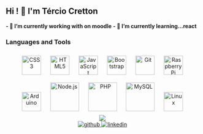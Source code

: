 
## Hi ! 👋 I'm Tércio Cretton
**- 🔭 I’m currently working with on moodle**
**- 🌱 I’m currently learning...react**

### Languages and Tools  
<div align="center">  
  <img style="margin: 10px" src="https://profilinator.rishav.dev/skills-assets/css3-original-wordmark.svg" alt="CSS3" height="50" />  
  <img style="margin: 10px" src="https://profilinator.rishav.dev/skills-assets/html5-original-wordmark.svg" alt="HTML5" height="50" />  
  <img style="margin: 10px" src="https://profilinator.rishav.dev/skills-assets/javascript-original.svg" alt="JavaScript" height="50" />
  <img style="margin: 10px" src="https://profilinator.rishav.dev/skills-assets/bootstrap-plain.svg" alt="Bootstrap" height="50" />
  <img style="margin: 10px" src="https://profilinator.rishav.dev/skills-assets/git-scm-icon.svg" alt="Git" height="50" />
  <img style="margin: 10px" src="https://profilinator.rishav.dev/skills-assets/raspberrypi.png" alt="Raspberry Pi" height="50" /> 
  <img style="margin: 10px" src="https://profilinator.rishav.dev/skills-assets/arduino.png" alt="Arduino" height="50" /> 
  <img style="margin: 10px" src="https://profilinator.rishav.dev/skills-assets/nodejs-original-wordmark.svg" alt="Node.js" height="75" />
  <img style="margin: 10px" src="https://profilinator.rishav.dev/skills-assets/php-original.svg" alt="PHP" height="75" />  
  <img style="margin: 10px" src="https://profilinator.rishav.dev/skills-assets/mysql-original-wordmark.svg" alt="MySQL" height="75" />  
  <img style="margin: 10px" src="https://profilinator.rishav.dev/skills-assets/linux-original.svg" alt="Linux" height="50" /> 
</div>  

 
<div align="center"><img src="https://github-readme-stats.vercel.app/api?username=tcretton&show_icons=true&count_private=true&hide_border=true" align="center" /></div>  
<div align="center">
<a href="https://github.com/tcretton" target="_blank">
<img src=https://img.shields.io/badge/github-%2324292e.svg?&style=for-the-badge&logo=github&logoColor=white alt=github style="margin-bottom: 5px;" />
</a>
<a href="https://linkedin.com/in/tercio-cretton" target="_blank">
<img src=https://img.shields.io/badge/linkedin-%231E77B5.svg?&style=for-the-badge&logo=linkedin&logoColor=white alt=linkedin style="margin-bottom: 5px;" />
</a>  
</div>   

<!--
**tcretton/tcretton** is a ✨ _special_ ✨ repository because its `README.md` (this file) appears on your GitHub profile.
Here are some ideas to get you started:

- 🔭 I’m currently working on ...
- 🌱 I’m currently learning ...
- 👯 I’m looking to collaborate on ...
- 🤔 I’m looking for help with ...
- 💬 Ask me about ...
- 📫 How to reach me: ...
- 😄 Pronouns: ...
- ⚡ Fun fact: ...
-->
